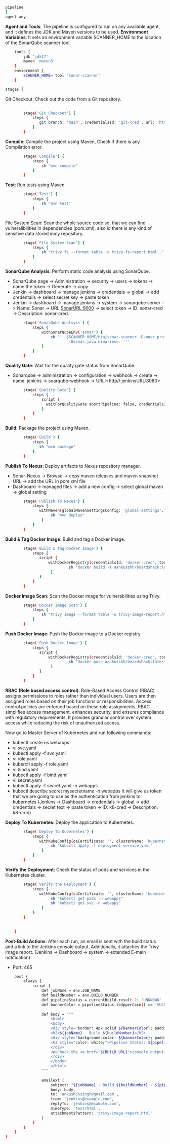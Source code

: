```bash
pipeline 
{ 
agent any 
```

**Agent and Tools**: The pipeline is configured to run on any available agent, and it defines the JDK and Maven versions to be used.
**Environment Variables**: It sets an environment variable SCANNER_HOME to the location of the SonarQube scanner tool.

```bash
    tools { 
        jdk 'jdk17' 
        maven 'maven3' 
    } 
    enviornment { 
        SCANNER_HOME= tool 'sonar-scanner' 
    } 
```
```bash
stages { 
```
Git Checkout: Check out the code from a Git repository.

```bash
    
        stage('Git Checkout') { 
            steps { 
               git branch: 'main', credentialsId: 'git-cred', url: 'https://github.com/jaiswaladi246/Boardgame.git' 
            } 
        } 
```
**Compile**: Compile the project using Maven, Check if there is any Compilation error.
```bash      
        stage('Compile') { 
            steps { 
                sh "mvn compile" 
            } 
        } 
```   
**Test**: Run tests using Maven.
```bash
        stage('Test') { 
            steps { 
                sh "mvn test" 
            } 
        } 
```
File System Scan: Scan the whole source code so, that we can find vulneralibilities in dependencies (pom.xml), also id there is any kind of sensitive data stored inmy repository.         
```bash
        stage('File System Scan') { 
            steps { 
                sh "trivy fs --format table -o trivy-fs-report.html ." 
            } 
        } 
```
**SonarQube Analysis**: Perform static code analysis using SonarQube.  
- SonarQube page -> Administration -> security -> users -> tokens -> name the token -> Generate -> copy
- Jenkin -> dashboard -> manage jenkins -> credentials -> global -> add credentails -> select secret key -> paste token
- Jenkin -> dashboard -> manage jenkins -> system -> sonarqube server -> Name: Sonar -> URL <SonarURL:9000> -> select token -> ID: sonar-cred -> Description: sonar-cred.

```bash
        stage('SonarQube Analsyis') { 
            steps { 
                withSonarQubeEnv('sonar') { 
                    sh ''' $SCANNER_HOME/bin/sonar-scanner -Dsonar.projectName=BoardGame -Dsonar.projectKey=BoardGame \ 
                            -Dsonar.java.binaries=. ''' 
                } 
            } 
        } 
```
**Quality Gate**: Wait for the quality gate status from SonarQube.  
- Sonarqube -> administration -> configuration -> webhook -> create -> name: jenkins -> soarqube-webhook -> URL:<http//:jenkinsURL:8080>

```bash
        stage('Quality Gate') { 
            steps { 
                script { 
                  waitForQualityGate abortPipeline: false, credentialsId: 'sonar-token'  
                } 
            } 
        } 
```
**Build**: Package the project using Maven.
```bash
        stage('Build') { 
            steps { 
               sh "mvn package" 
            } 
        } 
```
**Publish To Nexus**: Deploy artifacts to Nexus repository manager.  
- Sonar-Nexus -> Browse -> copy maven releases and maven snapshot URL -> add the URL in pom.xml file
- Dashboard -> managed files -> add a new config -> select global maven -> global setting
```bash
        stage('Publish To Nexus') { 
            steps { 
               withMaven(globalMavenSettingsConfig: 'global-settings', jdk: 'jdk17', maven: 'maven3', mavenSettingsConfig: traceability: true) { 
                    sh "mvn deploy" 
                } 
            } 
        } 
```

**Build & Tag Docker Image**: Build and tag a Docker image.
```bash
        stage('Build & Tag Docker Image') { 
            steps { 
               script { 
                   withDockerRegistry(credentialsId: 'docker-cred', toolName: 'docker') { 
                            sh "docker build -t aankusshh/boardshack:latest ." 
                    } 
               } 
            } 
        } 
```
**Docker Image Scan**: Scan the Docker image for vulnerabilities using Trivy.  
```bash
        stage('Docker Image Scan') { 
            steps { 
                sh "trivy image --format table -o trivy-image-report.html aankusshh/boardshack:latest " 
            } 
        } 
```
**Push Docker Image**: Push the Docker image to a Docker registry. 
```bash 
        stage('Push Docker Image') { 
            steps { 
               script { 
                   withDockerRegistry(credentialsId: 'docker-cred', toolName: 'docker') { 
                            sh "docker push aankusshh/boardshack:latest" 
                    } 
               } 
            } 
        }
```
 **RBAC (Role based access control)**: Role-Based Access Control (RBAC) assigns permissions to roles rather than individual users. Users are then assigned roles based on their job functions or responsibilities. Access control policies are enforced based on these role assignments. RBAC simplifies access management, enhances security, and ensures compliance with regulatory requirements. It provides granular control over system access while reducing the risk of unauthorized access.

 Now go to Master Server of Kubernetes and run following commands:
 - kubectl create ns webapps
 - vi svc.yaml
 - kubectl apply -f svc.yaml
 - vi role.yaml
 - kuberctl apply -f role.yaml
 - vi bind.yaml
 - kubectl apply -f bind.yaml
 - vi secret.yaml
 - kubectl apply -f secret.yaml -n webapps
 - kubectl describe secret mysecretname -n webapps
It will give us token that we are going to use as the authentication from jenkins to kubernetes
(Jenkins -> Dashboard -> credentials -> global -> add credentials -> secret text -> paste token -> ID: k8-cred -> Description: k8-cred)

**Deploy To Kubernetes**: Deploy the application to Kubernetes. 
```bash
        stage('Deploy To Kubernetes') { 
            steps { 
               withKubeConfig(caCertificate: '', clusterName: 'kubernetes', contextName: '', credentialsId: 'k8-cred', namespace: 'webapps', restrictKubeConfigAccess: false, serverUrl: 'https://172.31.8.146:6443') { 
                    sh "kubectl apply -f deployment-service.yaml" 
                } 
            } 
        } 
```
**Verify the Deployment**: Check the status of pods and services in the Kubernetes cluster.  
```bash
        stage('Verify the Deployment') { 
            steps { 
               withKubeConfig(caCertificate: '', clusterName: 'kubernetes', contextName: '', credentialsId: 'k8-cred', namespace: 'webapps', restrictKubeConfigAccess: false, serverUrl: 'https://172.31.8.146:6443') { 
                    sh "kubectl get pods -n webapps" 
                    sh "kubectl get svc -n webapps" 
                } 
            } 
        } 
  
         
    } 
```
**Post-Build Actions**: After each run, an email is sent with the build status and a link to the Jenkins console output. Additionally, it attaches the Trivy image report.
(Jenkins -> Dashboard -> system -> extended E-main notification)
- Port: 465

```bash
    post { 
        always { 
            script { 
                def jobName = env.JOB_NAME 
                def buildNumber = env.BUILD_NUMBER 
                def pipelineStatus = currentBuild.result ?: 'UNKNOWN' 
                def bannerColor = pipelineStatus.toUpperCase() == 'SUCCESS' ? 'green' : 'red' 
 
                def body = """ 
                    <html> 
                    <body> 
                    <div style="border: 4px solid ${bannerColor}; padding: 10px;"> 
                    <h2>${jobName} - Build ${buildNumber}</h2> 
                    <div style="background-color: ${bannerColor}; padding: 10px;"> 
                    <h3 style="color: white;">Pipeline Status: ${pipelineStatus.toUpperCase()}</h3> 
                    </div> 
                    <p>Check the <a href="${BUILD_URL}">console output</a>.</p> 
                    </div> 
                    </body> 
                    </html> 
                """ 
 
                emailext ( 
                    subject: "${jobName} - Build ${buildNumber} - ${pipelineStatus.toUpperCase()}", 
                    body: body, 
                    to: 'ankush56singh@gmail.com', 
                    from: 'jenkins@example.com', 
                    replyTo: 'jenkins@example.com', 
                    mimeType: 'text/html', 
                    attachmentsPattern: 'trivy-image-report.html' 
                ) 
            } 
        } 
    } 
} 
```
